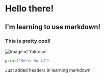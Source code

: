# Hello there!
## I'm learning to use markdown!
### This is pretty cool!  



![Image of Yaktocat](https://octodex.github.com/images/yaktocat.png)



~~~ python
print("Hello World")
~~~

























Just added headers in learning markdown
